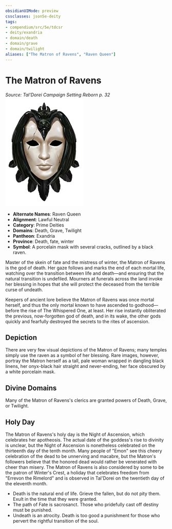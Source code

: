 ```yaml
---
obsidianUIMode: preview
cssclasses: json5e-deity
tags:
- compendium/src/5e/tdcsr
- deity/exandria
- domain/death
- domain/grave
- domain/twilight
aliases: ["The Matron of Ravens", "Raven Queen"]
---
```

# The Matron of Ravens
*Source: Tal'Dorei Campaign Setting Reborn p. 32* 
![A porcelain mask with seve...](https://raw.githubusercontent.com/5etools-mirror-3/5etools-img/main/deities/TDCSR/MatronOfRavens.webp#symbol "A porcelain mask with several cracks, outlined by a black raven.")

- **Alternate Names**: Raven Queen
- **Alignment**: Lawful Neutral
- **Category**: Prime Deities
- **Domains**: Death, Grave, Twilight
- **Pantheon**: Exandria
- **Province**: Death, fate, winter
- **Symbol**: A porcelain mask with several cracks, outlined by a black raven.

Master of the skein of fate and the mistress of winter, the Matron of Ravens is the god of death. Her gaze follows and marks the end of each mortal life, watching over the transition between life and death—and ensuring that the natural transition is undefiled. Mourners at funerals across the land invoke her blessing in hopes that she will protect the deceased from the terrible curse of undeath.

Keepers of ancient lore believe the Matron of Ravens was once mortal herself, and thus the only mortal known to have ascended to godhood—before the rise of The Whispered One, at least. Her rise instantly obliterated the previous, now-forgotten god of death, and in its wake, the other gods quickly and fearfully destroyed the secrets to the rites of ascension.

## Depiction

There are very few visual depictions of the Matron of Ravens; many temples simply use the raven as a symbol of her blessing. Rare images, however, portray the Matron herself as a tall, pale woman wrapped in dangling black linens, her onyx-black hair straight and never-ending, her face obscured by a white porcelain mask.

## Divine Domains

Many of the Matron of Ravens's clerics are granted powers of Death, Grave, or Twilight.

## Holy Day

The Matron of Ravens's holy day is the Night of Ascension, which celebrates her apotheosis. The actual date of the goddess's rise to divinity is unclear, but the Night of Ascension is nonetheless celebrated on the thirteenth day of the tenth month. Many people of "Emon" see this cheery celebration of the dead to be unnerving and macabre, but the Matron's followers believe that the honored dead would rather be venerated with cheer than misery. The Matron of Ravens is also considered by some to be the patron of Winter's Crest, a holiday that celebrates freedom from "Errevon the Rimelord" and is observed in Tal'Dorei on the twentieth day of the eleventh month.

- Death is the natural end of life. Grieve the fallen, but do not pity them. Exult in the time that they were granted.  
- The path of Fate is sacrosanct. Those who pridefully cast off destiny must be punished.  
- Undeath is an atrocity. Death is too good a punishment for those who pervert the rightful transition of the soul.